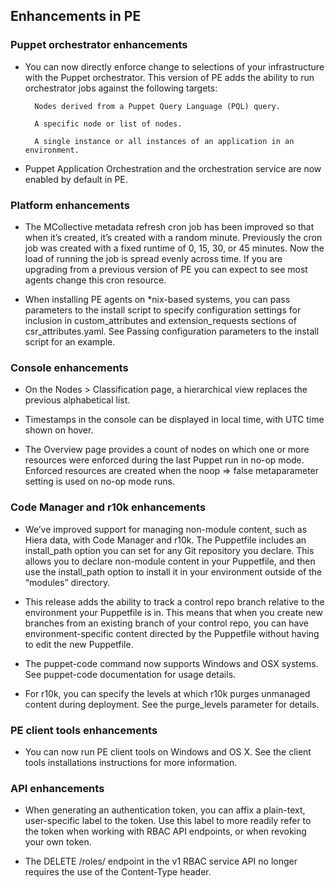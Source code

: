 ## Enhancements in PE

### Puppet orchestrator enhancements

* You can now directly enforce change to selections of your infrastructure with the Puppet orchestrator. This version of PE adds the ability to run orchestrator jobs against the following targets:
        
        Nodes derived from a Puppet Query Language (PQL) query.

        A specific node or list of nodes.

        A single instance or all instances of an application in an environment.

* Puppet Application Orchestration and the orchestration service are now enabled by default in PE.

### Platform enhancements

* The MCollective metadata refresh cron job has been improved so that when it’s created, it’s created with a random minute. Previously the cron job was created with a fixed runtime of 0, 15, 30, or 45 minutes. Now the load of running the job is spread evenly across time. If you are upgrading from a   previous version of PE you can expect to see most agents change this cron resource.

* When installing PE agents on *nix-based systems, you can pass parameters to the install script to specify configuration settings for inclusion in custom_attributes and extension_requests sections of csr_attributes.yaml. See Passing configuration parameters to the install script for an example.
  
### Console enhancements

* On the Nodes > Classification page, a hierarchical view replaces the previous alphabetical list.

* Timestamps in the console can be displayed in local time, with UTC time shown on hover.

* The Overview page provides a count of nodes on which one or more resources were enforced during the last Puppet run in no-op mode. Enforced resources are created when the noop => false metaparameter setting is used on no-op mode runs.

### Code Manager and r10k enhancements

* We’ve improved support for managing non-module content, such as Hiera data, with Code Manager and r10k. The Puppetfile includes an install_path option you can set for any Git repository you declare. This allows you to declare non-module content in your Puppetfile, and then use the install_path      option to install it in your environment outside of the “modules” directory.

* This release adds the ability to track a control repo branch relative to the environment your Puppetfile is in. This means that when you create new branches from an existing branch of your control repo, you can have environment-specific content directed by the Puppetfile without having to edit      the new Puppetfile.

* The puppet-code command now supports Windows and OSX systems. See puppet-code documentation for usage details.

* For r10k, you can specify the levels at which r10k purges unmanaged content during deployment. See the purge_levels parameter for details.

### PE client tools enhancements

* You can now run PE client tools on Windows and OS X. See the client tools installations instructions for more information.

### API enhancements

* When generating an authentication token, you can affix a plain-text, user-specific label to the token. Use this label to more readily refer to the token when working with RBAC API endpoints, or when revoking your own token.

* The DELETE /roles/<rid> endpoint in the v1 RBAC service API no longer requires the use of the Content-Type header.
